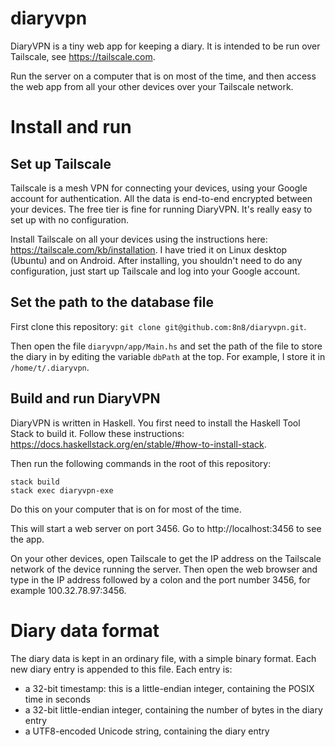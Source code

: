 # diaryvpn

DiaryVPN is a tiny web app for keeping a diary. It is intended to be run over Tailscale, see https://tailscale.com.

Run the server on a computer that is on most of the time, and then access the web app from all your other devices over your Tailscale network.

# Install and run

## Set up Tailscale

Tailscale is a mesh VPN for connecting your devices, using your Google account for authentication. All the data is end-to-end encrypted between your devices. The free tier is fine for running DiaryVPN. It's really easy to set up with no configuration.

Install Tailscale on all your devices using the instructions here: https://tailscale.com/kb/installation. I have tried it on Linux desktop (Ubuntu) and on Android. After installing, you shouldn't need to do any configuration, just start up Tailscale and log into your Google account.

## Set the path to the database file

First clone this repository: `git clone git@github.com:8n8/diaryvpn.git`.

Then open the file `diaryvpn/app/Main.hs` and set the path of the file to store the diary in by editing the variable `dbPath` at the top. For example, I store it in `/home/t/.diaryvpn`.

## Build and run DiaryVPN

DiaryVPN is written in Haskell. You first need to install the Haskell Tool Stack to build it. Follow these instructions: https://docs.haskellstack.org/en/stable/#how-to-install-stack.

Then run the following commands in the root of this repository:

```
stack build
stack exec diaryvpn-exe
```

Do this on your computer that is on for most of the time.

This will start a web server on port 3456. Go to http://localhost:3456 to see the app.

On your other devices, open Tailscale to get the IP address on the Tailscale network of the device running the server. Then open the web browser and type in the IP address followed by a colon and the port number 3456, for example 100.32.78.97:3456.

# Diary data format

The diary data is kept in an ordinary file, with a simple binary format. Each new diary entry is appended to this file. Each entry is:

- a 32-bit timestamp: this is a little-endian integer, containing the POSIX time in seconds
- a 32-bit little-endian integer, containing the number of bytes in the diary entry
- a UTF8-encoded Unicode string, containing the diary entry
